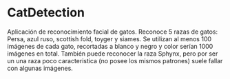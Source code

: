 # CatDetection
Aplicación de reconocimiento facial de gatos. Reconoce 5 razas de gatos: Persa, azul ruso, scottish fold, toyger y siames. Se utilizan al menos 100 imágenes de cada gato, recortadas a blanco y negro y color serían 1000 imágenes en total. También puede reconocer la raza Sphynx, pero por ser un una raza poco caracteristica (no posee los mismos patrones) suele fallar con algunas imágenes.
